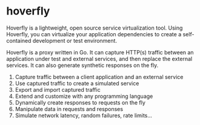 # hoverfly
Hoverfly is a lightweight, open source service virtualization tool. Using Hoverfly, you can virtualize your application dependencies to create a self-contained development or test environment.

Hoverfly is a proxy written in Go. It can capture HTTP(s) traffic between an application under test and external services, and then replace the external services. It can also generate synthetic responses on the fly.

1) Capture traffic between a client application and an external service
2) Use captured traffic to create a simulated service
3) Export and import captured traffic
4) Extend and customize with any programming language
5) Dynamically create responses to requests on the fly
6) Manipulate data in requests and responses
7) Simulate network latency, random failures, rate limits...
